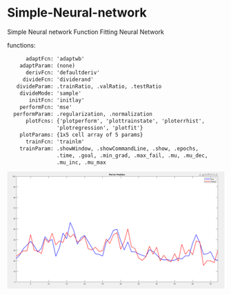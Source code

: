 # Simple-Neural-network
Simple Neural network
Function Fitting Neural Network

functions:
 
          adaptFcn: 'adaptwb'
        adaptParam: (none)
          derivFcn: 'defaultderiv'
         divideFcn: 'dividerand'
       divideParam: .trainRatio, .valRatio, .testRatio
        divideMode: 'sample'
           initFcn: 'initlay'
        performFcn: 'mse'
      performParam: .regularization, .normalization
          plotFcns: {'plotperform', 'plottrainstate', 'ploterrhist',
                    'plotregression', 'plotfit'}
        plotParams: {1x5 cell array of 5 params}
          trainFcn: 'trainlm'
        trainParam: .showWindow, .showCommandLine, .show, .epochs,
                    .time, .goal, .min_grad, .max_fail, .mu, .mu_dec,
                    .mu_inc, .mu_max
                    
<img src='plot.png'>
